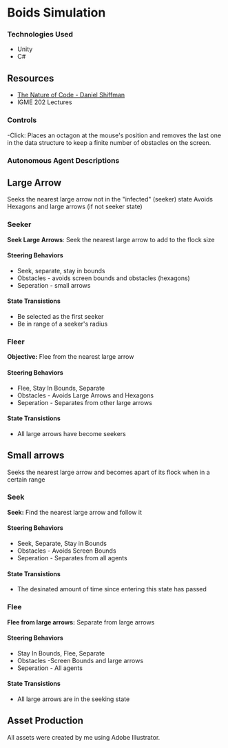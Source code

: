 # Boids Simulation

### Technologies Used
- Unity
- C#

## Resources
- [The Nature of Code - Daniel Shiffman](https://natureofcode.com/) 
- IGME 202 Lectures

### Controls

-Click: Places an octagon at the mouse's position and removes the last one in the data structure to keep a finite number of obstacles on the screen.

### Autonomous Agent Descriptions

## Large Arrow

Seeks the nearest large arrow not in the "infected" (seeker) state
Avoids Hexagons and large arrows (if not seeker state)

### Seeker

**Seek Large Arrows**: Seek the nearest large arrow to add to the flock size

#### Steering Behaviors

- Seek, separate, stay in bounds
- Obstacles - avoids screen bounds and obstacles (hexagons)
- Seperation - small arrows
   
#### State Transistions

- Be selected as the first seeker
- Be in range of a seeker's radius
   
### Fleer

**Objective:** Flee from the nearest large arrow

#### Steering Behaviors

- Flee, Stay In Bounds, Separate
- Obstacles - Avoids Large Arrows and Hexagons
- Seperation - Separates from other large arrows
   
#### State Transistions

- All large arrows have become seekers

## Small arrows

Seeks the nearest large arrow and becomes apart of its flock when in a certain range

### Seek

**Seek:** Find the nearest large arrow and follow it

#### Steering Behaviors

- Seek, Separate, Stay in Bounds
- Obstacles - Avoids Screen Bounds
- Seperation - Separates from all agents
   
#### State Transistions

- The desinated amount of time since entering this state has passed
   
### Flee

**Flee from large arrows:** Separate from large arrows

#### Steering Behaviors

- Stay In Bounds, Flee, Separate
- Obstacles -Screen Bounds and large arrows
- Seperation - All agents
   
#### State Transistions

- All large arrows are in the seeking state

## Asset Production
All assets were created by me using Adobe Illustrator.
